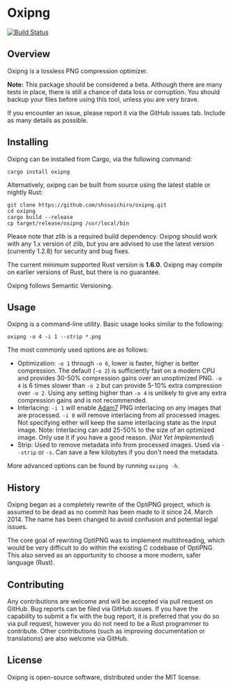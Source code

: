 # Oxipng

[![Build Status](https://travis-ci.org/shssoichiro/oxipng.svg)](https://travis-ci.org/shssoichiro/oxipng)

## Overview

Oxipng is a lossless PNG compression optimizer.

**Note:** This package should be considered a beta. Although there are many tests in place,
there is still a chance of data loss or corruption. You should backup your files before
using this tool, unless you are very brave.

If you encounter an issue, please report it via the GitHub issues tab. Include as many details
as possible.

## Installing

Oxipng can be installed from Cargo, via the following command:
```
cargo install oxipng
```

Alternatively, oxipng can be built from source using the latest stable or nightly Rust:
```
git clone https://github.com/shssoichiro/oxipng.git
cd oxipng
cargo build --release
cp target/release/oxipng /usr/local/bin
```

Please note that zlib is a required build dependency. Oxipng should work with any 1.x version of zlib,
but you are advised to use the latest version (currently 1.2.8) for security and bug fixes.

The current minimum supported Rust version is **1.6.0**. Oxipng may compile on earlier versions of Rust,
but there is no guarantee.

Oxipng follows Semantic Versioning.

## Usage

Oxipng is a command-line utility. Basic usage looks similar to the following:

```
oxipng -o 4 -i 1 --strip *.png
```

The most commonly used options are as follows:
* Optimization: `-o 1` through `-o 6`, lower is faster, higher is better compression.
The default (`-o 2`) is sufficiently fast on a modern CPU and provides 30-50% compression
gains over an unoptimized PNG. `-o 4` is 6 times slower than `-o 2` but can provide 5-10%
extra compression over `-o 2`. Using any setting higher than `-o 4` is unlikely
to give any extra compression gains and is not recommended.
* Interlacing: `-i 1` will enable [Adam7](https://en.wikipedia.org/wiki/Adam7_algorithm)
PNG interlacing on any images that are processed. `-i 0` will remove interlacing from all
processed images. Not specifying either will keep the same interlacing state as the
input image. Note: Interlacing can add 25-50% to the size of an optimized image. Only use
it if you have a good reason. (*Not Yet Implemented*)
* Strip: Used to remove metadata info from processed images. Used via `--strip` or `-s`.
Can save a few kilobytes if you don't need the metadata.

More advanced options can be found by running `oxipng -h`.

## History

Oxipng began as a completely rewrite of the OptiPNG project,
which is assumed to be dead as no commit has been made to it since 24. March 2014.
The name has been changed to avoid confusion and potential legal issues.

The core goal of rewriting OptiPNG was to implement multithreading,
which would be very difficult to do within the existing C codebase of OptiPNG.
This also served as an opportunity to choose a more modern, safer language (Rust).

## Contributing

Any contributions are welcome and will be accepted via pull request on GitHub. Bug reports can be
filed via GitHub issues. If you have the capability to submit a fix with the bug report, it is
preferred that you do so via pull request, however you do not need to be a Rust programmer to
contribute. Other contributions (such as improving documentation or translations) are also
welcome via GitHub.

## License

Oxipng is open-source software, distributed under the MIT license.

